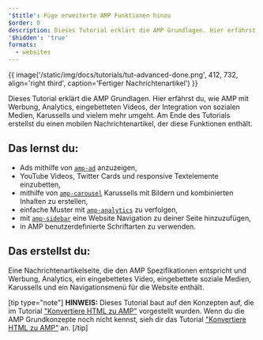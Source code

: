 ```yaml
---
'$title': Füge erweiterte AMP Funktionen hinzu
$order: 0
description: Dieses Tutorial erklärt die AMP Grundlagen. Hier erfährst du, wie AMP mit Werbung, Analytics, eingebetteten Videos, der Integration von sozialen Medien, Karussells und vielem mehr umgeht.
'$hidden': 'true'
formats:
  - websites
---
```


{{ image('/static/img/docs/tutorials/tut-advanced-done.png', 412, 732, align='right third', caption='Fertiger Nachrichtenartikel') }}

Dieses Tutorial erklärt die AMP Grundlagen. Hier erfährst du, wie AMP mit Werbung, Analytics, eingebetteten Videos, der Integration von sozialen Medien, Karussells und vielem mehr umgeht. Am Ende des Tutorials erstellst du einen mobilen Nachrichtenartikel, der diese Funktionen enthält.

## Das lernst du:

- Ads mithilfe von [`amp-ad`](../../../../documentation/components/reference/amp-ad.md) anzuzeigen,
- YouTube Videos, Twitter Cards und responsive Textelemente einzubetten,
- mithilfe von [`amp-carousel`](../../../../documentation/components/reference/amp-carousel.md) Karussells mit Bildern und kombinierten Inhalten zu erstellen,
- einfache Muster mit [`amp-analytics`](../../../../documentation/components/reference/amp-analytics.md) zu verfolgen,
- mit [`amp-sidebar`](../../../../documentation/components/reference/amp-sidebar.md) eine Website Navigation zu deiner Seite hinzuzufügen,
- in AMP benutzerdefinierte Schriftarten zu verwenden.

## Das erstellst du:

Eine Nachrichtenartikelseite, die den AMP Spezifikationen entspricht und Werbung, Analytics, ein eingebettetes Video, eingebettete soziale Medien, Karussells und ein Navigationsmenü für die Website enthält.

[tip type="note"] **HINWEIS:** Dieses Tutorial baut auf den Konzepten auf, die im Tutorial ["Konvertiere HTML zu AMP"](../../../../documentation/guides-and-tutorials/start/converting/index.md) vorgestellt wurden. Wenn du die AMP Grundkonzepte noch nicht kennst, sieh dir das Tutorial ["Konvertiere HTML zu AMP"](../../../../documentation/guides-and-tutorials/start/converting/index.md) an. [/tip]
